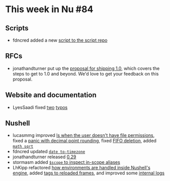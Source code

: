 # This week in Nu #84

## Scripts

- fdncred added a new [script to the script repo](https://github.com/nushell/nu_scripts/pull/34)

## RFCs

- jonathandturner put up the [proposal for shipping 1.0](https://github.com/nushell/rfcs/pull/6), which covers the steps to get to 1.0 and beyond. We'd love to get your feedback on this proposal.

## Website and documentation

- LyesSaadi fixed [two](https://github.com/nushell/nushell.github.io/pull/113) [typos](https://github.com/nushell/nushell.github.io/pull/114)

## Nushell

- lucasmmg improved [ls when the user doesn't have file permissions](https://github.com/nushell/nushell/pull/3218), fixed a [panic with decimal point rounding](https://github.com/nushell/nushell/pull/3224), fixed [FIFO deletion](https://github.com/nushell/nushell/pull/3235), added [`math sqrt`](https://github.com/nushell/nushell/pull/3246)
- fdncred updated [`date to-timezone`](https://github.com/nushell/nushell/pull/3223)
- jonathandturner released [0.29](https://github.com/nushell/nushell/pull/3230)
- stormasm added [`$scope` to inspect in-scope aliases](https://github.com/nushell/nushell/pull/3203)
- LhKipp refactored [how environments are handled inside Nushell's engine](https://github.com/nushell/nushell/pull/3041), added [tags to reloaded frames](https://github.com/nushell/nushell/pull/3246), and improved some [internal logs](https://github.com/nushell/nushell/pull/3247)
